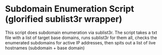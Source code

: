 # Subdomain Enumeration Script (glorified sublist3r wrapper)

This script does subdomain enumeration via sublist3r. The script takes a txt file with a list of target base domains, runs sublist3r for them all, checks the enumerated subdomains for active IP addresses, then spits out a list of live hostnames (subdomain + base domain)
